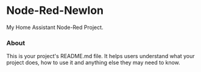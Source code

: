 Node-Red-Newlon
===============

My Home Assistant Node-Red Project.

### About

This is your project's README.md file. It helps users understand what your
project does, how to use it and anything else they may need to know.